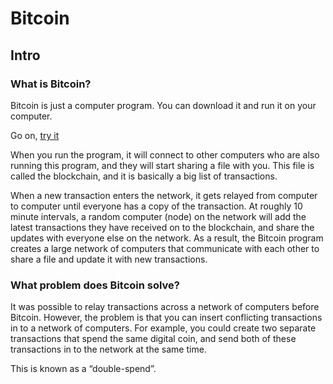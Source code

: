 # Bitcoin

## Intro 
### What is Bitcoin?
Bitcoin is just a computer program. You can download it and run it on your computer.

Go on, [try it](https://bitcoin.org/en/download)

When you run the program, it will connect to other computers who are also running this program, and they will start sharing a file with you. This file is called the blockchain, and it is basically a big list of transactions.


When a new transaction enters the network, it gets relayed from computer to computer until everyone has a copy of the transaction. At roughly 10 minute intervals, a random computer (node) on the network will add the latest transactions they have received on to the blockchain, and share the updates with everyone else on the network.
As a result, the Bitcoin program creates a large network of computers that communicate with each other to share a file and update it with new transactions.



### What problem does Bitcoin solve?
It was possible to relay transactions across a network of computers before Bitcoin. However, the problem is that you can insert conflicting transactions in to a network of computers. For example, you could create two separate transactions that spend the same digital coin, and send both of these transactions in to the network at the same time.

This is known as a “double-spend”.
